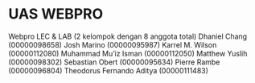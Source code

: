 # UAS WEBPRO
 Webpro LEC & LAB (2 kelompok dengan 8 anggota total)
Dhaniel Chang (00000098658)
Josh Marino (00000095987)
Karrel M. Wilson (00000112080)
Muhammad Mu’iz Isman (00000112050)
Matthew Yuslih (00000098302)
Sebastian Obert (00000095634)
Pierre Rambe (00000096804)
Theodorus Fernando Aditya (00000111483)
